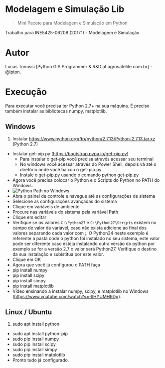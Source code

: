 # Modelagem e Simulação Lib
>Mini Pacote para Modelagem e Simulação em Python

Trabalho para INE5425-06208 (20171) - Modelagem e Simulação

# Autor

Lucas Tonussi [Python GIS Programmer & R&D at agrosatelite.com.br] - @[lpton](twitter.com/lpton).

# Execução

Para executar você precisa ter Python 2.7+ na sua máquina.
É preciso também instalar as bibliotecas numpy, matplotlib.

## Windows

1. Instalar https://www.python.org/ftp/python/2.7.13/Python-2.7.13.tar.xz (Python 2.7)
+ Instalar get-pip.py (https://bootstrap.pypa.io/get-pip.py)
    + Para instalar o get-pip você precisa através acessar seu terminal
    + No windows você acessar através do Power Shell, depois vá até o diretório onde você baixou o get-pip.py
    + Instale o get-pip.py usando o comando python get-pip.py
+ Agora você precisa colocar o Python e o Scripts do Python no PATH do Windows.
+ ![Python Path no Windows](http://pythonbrasil.github.io/wiki/images/instalacao-windows/add-python-to-path.png)
+ Abra o painel de controle e navegue até as configurações de sistema
+ Selecione as configurações avançadas do sistema
+ Clique em variáveis de ambiente
+ Procure nas variáveis do sistema pela variável Path
+ Clique em editar
+ Verifique se os valores `C:\Python27` e `C:\Python27\Scripts` existem no campo de valor da variável, caso não exista adicione ao final dos valores separando cada valor com ;. O Python34 neste exemplo é referente a pasta onde o python foi instalado no seu sistema, este valor pode ser diferente caso esteja instalando outra versão do python por exemplo se for a versão 2.7 o valor será Python27. Verifique o destino da sua instalação e subistitua por este valor.
+ Clique em OK
+ Agora que você já configurou o PATH faça
+ pip install numpy
+ pip install scipy
+ pip install simpy
+ pip install matplotlib
+ Vídeo ensinando a instalar numpy, scipy, e matplotlib no Windows (https://www.youtube.com/watch?v=-llHYUMH9Dg).

## Linux / Ubuntu

1. sudo apt install python
+ sudo apt install python-pip
+ sudo pip install numpy
+ sudo pip install scipy
+ sudo pip install simpy
+ sudo pip install matplotlib
+ Pronto tudo já configurado.
